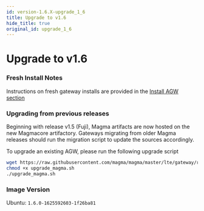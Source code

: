 ```yaml
---
id: version-1.6.X-upgrade_1_6
title: Upgrade to v1.6
hide_title: true
original_id: upgrade_1_6
---
```


# Upgrade to v1.6

### Fresh Install Notes

Instructions on fresh gateway installs are provided in the [Install AGW section](deploy_install)

### Upgrading from previous releases

Beginning with release v1.5 (Fuji), Magma artifacts are now hosted on the new Magmacore artifactory. Gateways migrating from older Magma releases should run the migration script to update the sources accordingly.

To upgrade an existing AGW, please run the following upgrade script

```bash
wget https://raw.githubusercontent.com/magma/magma/master/lte/gateway/release/upgrade_magma.sh
chmod +x upgrade_magma.sh
./upgrade_magma.sh
```

### Image Version

Ubuntu: `1.6.0-1625592603-1f26ba81`

